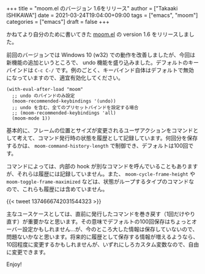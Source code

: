 +++
title = "moom.el のバージョン 1.6をリリース"
author = ["Takaaki ISHIKAWA"]
date = 2021-03-24T19:04:00+09:00
tags = ["emacs", "moom"]
categories = ["emacs"]
draft = false
+++

かねてより自分のために書いてきた [moom.el](https://github.com/takaxp/moom) の version 1.6 をリリースしました。

前回のバージョンでは Windows 10 (w32) での動作を改善しましたが、今回は新機能の追加というところで、 undo 機能を盛り込みました。デフォルトのキーバインドは `C-c C-/` です。例のごとく、キーバインド自体はデフォルトで無効になっていますので、適宜有効化してください。

```emacs-lisp
(with-eval-after-load "moom"
  ;; undo のバインドのみ設定
  (moom-recommended-keybindings '(undo))
  ;; undo を含む、全てのプリセットバインドを設定する場合
  ;; (moom-recommended-keybindings 'all)
  (moom-mode 1))
```

基本的に、フレームの位置とサイズが変更されるユーザアクションをコマンドとして考えて、コマンド発行時の状態を履歴として記録しています。何回分を保存するかは、 `moom-command-history-length` で制御でき、デフォルトは100回です。

コマンドによっては、内部の hook が別なコマンドを呼んでいることもありますが、それらは履歴には記録していません。また、 `moom-cycle-frame-height` や `moom-toggle-frame-maximized` などは、状態がループするタイプのコマンドなので、これらも履歴には含めていません。

{{< tweet 1374666742031544323 >}}

主なユースケースとしては、直前に発行したコマンドを巻き戻す（1回だけやり直す）が重要かなと思います。その意味でデフォルトの100回保存はちょっとオーバー設定かもしれません...が、今のところ大した情報は保存していないので、問題ないかなと思います。将来的に履歴として保存する情報が増えるようなら、10回程度に変更するかもしれませんが、いずれにしろカスタム変数なので、自由に変更できます。

Enjoy!
